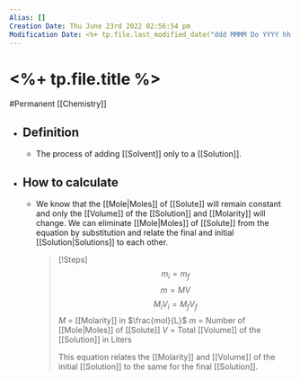 ```yaml
---
Alias: []
Creation Date: Thu June 23rd 2022 02:56:54 pm 
Modification Date: <%+ tp.file.last_modified_date("ddd MMMM Do YYYY hh:mm:ss a") %>
---
```

# <%+ tp.file.title %>
#Permanent [[Chemistry]]

- ## Definition
	- The process of adding [[Solvent]] only to a [[Solution]].
- ## How to calculate
	- We know that the [[Mole|Moles]] of [[Solute]] will remain constant and only the [[Volume]] of the [[Solution]] and [[Molarity]] will change. We can eliminate [[Mole|Moles]] of [[Solute]] from the equation by substitution and relate the final and initial [[Solution|Solutions]] to each other.
	  
	  > [!Steps]
	  > $$m_i=m_f$$
	  > $$m=MV$$
	  > $$M_iV_i=M_fV_f$$
	  > $M$ = [[Molarity]] in $\frac{mol}{L}$
	  > $m$ = Number of [[Mole|Moles]] of [[Solute]]
	  >  $V$ = Total [[Volume]] of the [[Solution]] in Liters
	  >  
	  > This equation relates the [[Molarity]] and [[Volume]] of the initial [[Solution]] to the same for the final [[Solution]].